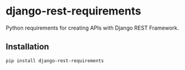 # django-rest-requirements

Python requirements for creating APIs with Django REST Framework.

## Installation

```
pip install django-rest-requirements
```